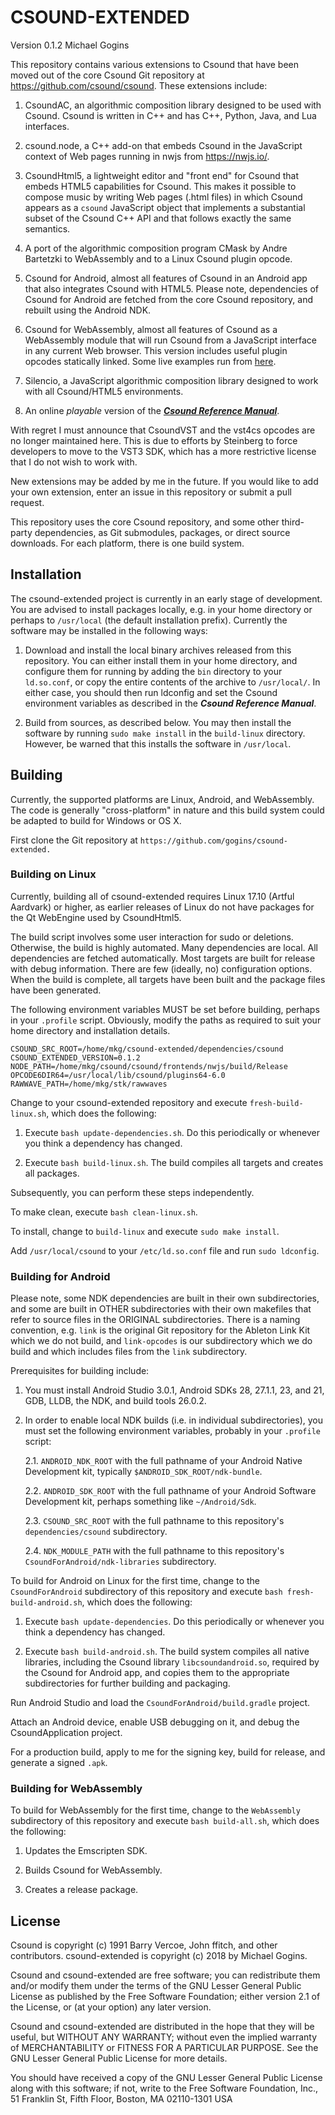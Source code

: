# CSOUND-EXTENDED

Version 0.1.2
Michael Gogins

This repository contains various extensions to Csound that have been moved 
out of the core Csound Git repository at https://github.com/csound/csound. 
These extensions include:

1.  CsoundAC, an algorithmic composition library designed to be used with 
    Csound. Csound is written in C++ and has C++, Python, Java, and Lua 
    interfaces.
   
2.  csound.node, a C++ add-on that embeds Csound in the JavaScript context of 
    Web pages running in nwjs from https://nwjs.io/.
   
3.  CsoundHtml5, a lightweight editor and "front end" for Csound that embeds 
    HTML5 capabilities for Csound. This makes it possible to compose music by 
    writing Web pages (.html files) in which Csound appears as a `csound` 
    JavaScript object that implements a substantial subset of the Csound C++ 
    API and that follows exactly the same semantics.
    
4.  A port of the algorithmic composition program CMask by Andre Bartetzki 
    to WebAssembly and to a Linux Csound plugin opcode.

5.  Csound for Android, almost all features of Csound in an Android app that 
    also integrates Csound with HTML5. Please note, dependencies of Csound 
    for Android are fetched from the core Csound repository, and rebuilt 
    using the Android NDK.
    
6.  Csound for WebAssembly, almost all features of Csound as a WebAssembly 
    module that will run Csound from a JavaScript interface in any current 
    Web browser. This version includes useful plugin opcodes statically 
    linked. Some live examples run from [here](https://gogins.github.io/csound-extended/).
    
7.  Silencio, a JavaScript algorithmic composition library designed to work 
    with all Csound/HTML5 environments.
    
9.  An online _playable_ version of the [_**Csound Reference Manual**_](https://gogins.github.io/csound-extended/html/indexframes.html).
    
With regret I must announce that CsoundVST and the vst4cs opcodes are no 
longer maintained here. This is due to efforts by Steinberg to force 
developers to move to the VST3 SDK, which has a more restrictive license that 
I do not wish to work with.
     
New extensions may be added by me in the future. If you would like to add your 
own extension, enter an issue in this repository or submit a pull request.

This repository uses the core Csound repository, and some other third-party 
dependencies, as Git submodules, packages, or direct source downloads. For 
each platform, there is one build system.

## Installation

The csound-extended project is currently in an early stage of development.
You are advised to install packages locally, e.g. in your home directory
or perhaps to `/usr/local` (the default installation prefix). Currently the 
software may be installed in the following ways:

1.  Download and install the local binary archives released from this 
    repository. You can either install them in your home directory, and 
    configure them for running by adding the `bin` directory to your 
    `ld.so.conf`, or copy the entire contents of the archive to 
    `/usr/local/`. In either case, you should then run ldconfig and set 
    the Csound environment variables as described in the 
    _**Csound Reference Manual**_.
    
2.  Build from sources, as described below. You may then install the software 
    by running `sudo make install` in the `build-linux` directory. However, be 
    warned that this installs the software in `/usr/local`. 

## Building

Currently, the supported platforms are Linux, Android, and WebAssembly. 
The code is generally "cross-platform" in nature and this build system could 
be adapted to build for Windows or OS X.
 
First clone the Git repository at `https://github.com/gogins/csound-extended.`

### Building on Linux

Currently, building all of csound-extended requires Linux 17.10 (Artful 
Aardvark) or higher, as earlier releases of Linux do not have packages for 
the Qt WebEngine used by CsoundHtml5.

The build script involves some user interaction for sudo or deletions. 
Otherwise, the build is highly automated. Many dependencies are local. All 
dependencies are fetched automatically. Most targets are built for release 
with debug information. There are few (ideally, no) configuration options. 
When the build is complete, all targets have been built and the package 
files have been generated.

The following environment variables MUST be set before building, perhaps in 
your `.profile` script. Obviously, modify the paths as required to suit your 
home directory and installation details.

```
CSOUND_SRC_ROOT=/home/mkg/csound-extended/dependencies/csound
CSOUND_EXTENDED_VERSION=0.1.2
NODE_PATH=/home/mkg/csound/csound/frontends/nwjs/build/Release
OPCODE6DIR64=/usr/local/lib/csound/plugins64-6.0
RAWWAVE_PATH=/home/mkg/stk/rawwaves
```

Change to your csound-extended repository and execute `fresh-build-linux.sh`, 
which does the following:

1.  Execute `bash update-dependencies.sh`. Do this periodically or whenever 
    you think a dependency has changed.
    
2.  Execute `bash build-linux.sh`. The build compiles all targets and creates 
    all packages.

Subsequently, you can perform these steps independently.

To make clean, execute `bash clean-linux.sh`. 

To install, change to `build-linux` and execute `sudo make install`.

Add `/usr/local/csound` to your `/etc/ld.so.conf` file and run `sudo ldconfig`.

### Building for Android

Please note, some NDK dependencies are built in their own subdirectories, 
and some are built in OTHER subdirectories with their own makefiles that 
refer to source files in the ORIGINAL subdirectories. There is a naming 
convention, e.g. `link` is the original Git repository for the Ableton Link 
Kit which we do not build, and `link-opcodes` is our subdirectory which we do 
build and which includes files from the `link` subdirectory.

Prerequisites for building include:

1.  You must install Android Studio 3.0.1, Android SDKs 28, 27.1.1, 23, and 21, 
    GDB, LLDB, the NDK, and build tools 26.0.2.

2.  In order to enable local NDK builds (i.e. in individual subdirectories), 
    you must set the following environment variables, probably in your 
    `.profile` script:
    
    2.1.    `ANDROID_NDK_ROOT` with the full pathname of your Android Native 
            Development kit, typically `$ANDROID_SDK_ROOT/ndk-bundle`.
            
    2.2.    `ANDROID_SDK_ROOT` with the full pathname of your Android Software 
            Development kit, perhaps something like `~/Android/Sdk`.
            
    2.3.    `CSOUND_SRC_ROOT` with the full pathname to this repository's 
            `dependencies/csound` subdirectory.
            
    2.4.    `NDK_MODULE_PATH` with the full pathname to this repository's 
            `CsoundForAndroid/ndk-libraries` subdirectory.

To build for Android on Linux for the first time, change to the 
`CsoundForAndroid` subdirectory of this repository and execute 
`bash fresh-build-android.sh`, which does the following:

1.  Execute `bash update-dependencies`. Do this periodically or whenever 
    you think a dependency has changed.
    
2.  Execute `bash build-android.sh`. The build system compiles all native 
    libraries, including the Csound library `libcsoundandroid.so`, required 
    by the Csound for Android app, and copies them to the 
    appropriate subdirectories for further building and packaging.
    
Run Android Studio and load the `CsoundForAndroid/build.gradle` project.

Attach an Android device, enable USB debugging on it, and debug the 
CsoundApplication project.
    
For a production build, apply to me for the signing key, build for 
release, and generate a signed `.apk`.
    
### Building for WebAssembly

To build for WebAssembly for the first time, change to the `WebAssembly` 
subdirectory of this repository and execute `bash build-all.sh`,  which 
does the following:

1.  Updates the Emscripten SDK.

2.  Builds Csound for WebAssembly.

4.  Creates a release package.

## License

Csound is copyright (c) 1991 Barry Vercoe, John ffitch, and other contributors.
csound-extended is copyright (c) 2018 by Michael Gogins.

Csound and csound-extended are free software; you can redistribute them
and/or modify them under the terms of the GNU Lesser General Public
License as published by the Free Software Foundation; either
version 2.1 of the License, or (at your option) any later version.

Csound and csound-extended are distributed in the hope that they will be 
useful, but WITHOUT ANY WARRANTY; without even the implied warranty of
MERCHANTABILITY or FITNESS FOR A PARTICULAR PURPOSE.  See the GNU Lesser 
General Public License for more details.

You should have received a copy of the GNU Lesser General Public
License along with this software; if not, write to the Free Software
Foundation, Inc., 51 Franklin St, Fifth Floor, Boston, MA
02110-1301 USA

